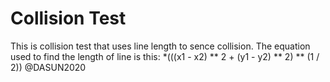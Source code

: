 # Collision Test
This is collision test that uses line length to sence collision.
The equation used to find the length of line is this:
    *(((x1 - x2) ** 2 + (y1 - y2) ** 2) ** (1 / 2))
@DASUN2020


